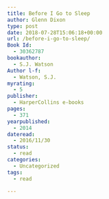 ```yaml
---
title: Before I Go to Sleep
author: Glenn Dixon
type: post
date: 2018-07-28T15:06:18+00:00
url: /before-i-go-to-sleep/
Book Id:
  - 30362787
bookauthor:
  - S.J. Watson
Author l-f:
  - Watson, S.J.
myrating:
  - 5
publisher:
  - HarperCollins e-books
pages:
  - 371
yearpublished:
  - 2014
dateread:
  - 2016/11/30
status:
  - read
categories:
  - Uncategorized
tags:
  - read

---
```

